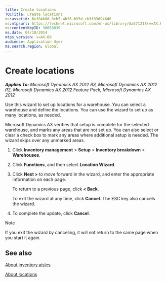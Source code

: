 ```yaml
---
title: Create locations
TOCTitle: Create locations
ms:assetid: 6ef04b6d-0cb5-4bf6-b93d-cb3f090946d0
ms:mtpsurl: https://technet.microsoft.com/en-us/library/Aa571218(v=AX.60)
ms:contentKeyID: 36058039
ms.date: 04/18/2014
mtps_version: v=AX.60
audience: Application User
ms.search.region: Global
---
```


# Create locations 


_**Applies To:** Microsoft Dynamics AX 2012 R3, Microsoft Dynamics AX 2012 R2, Microsoft Dynamics AX 2012 Feature Pack, Microsoft Dynamics AX 2012_

Use this wizard to set up locations for a warehouse. You can select a warehouse and define the locations. You can use the wizard to set up as many locations, as needed.

Microsoft Dynamics AX verifies that setup is complete for the selected warehouse, and marks any areas that are not set up. You can also select or clear a check box to mark any areas where additional setup is needed. The wizard skips over any unmarked areas.

1.  Click **Inventory management** \> **Setup** \> **Inventory breakdown** \> **Warehouses**.

2.  Click **Functions**, and then select **Location Wizard**.

3.  Click **Next \>** to move forward in the wizard, and enter the appropriate information on each page.
    
    To return to a previous page, click **\< Back**.
    
    To exit the wizard at any time, click **Cancel**. The ESC key also cancels the wizard.

4.  To complete the update, click **Cancel**.


> [!NOTE]
> <P>If you exit the wizard by canceling, it will not return to the same page when you start it again.</P>



## See also

[About inventory aisles](about-inventory-aisles.md)

[About locations](about-locations.md)

  


